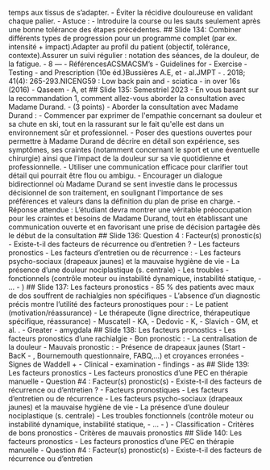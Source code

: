 temps aux tissus de s’adapter. - Éviter la récidive douloureuse en validant chaque palier. - Astuce : - Introduire la course ou les sauts seulement après une bonne tolérance des étapes précédentes. ## Slide 134: Combiner différents types de progression pour un programme complet (par ex. intensité + impact).Adapter au profil du patient (objectif, tolérance, contexte).Assurer un suivi régulier : notation des séances, de la douleur, de la fatigue. - 8 — - RéférencesACSMACSM’s - Guidelines for - Exercise - Testing - and Prescription (10e éd.)Bussières A.E, et - al.JMPT - . 2018; 41(4): 265-293.NICENG59 : Low back pain and - sciatica - in over 16s (2016) - Qaseem - A, et ## Slide 135: Semestriel 2023 - En vous basant sur la recommandation 1, comment allez-vous aborder la consultation avec Madame Durand. - (3 points) - Aborder la consultation avec Madame Durand : - Commencer par exprimer de l'empathie concernant sa douleur et sa chute en ski, tout en la rassurant sur le fait qu'elle est dans un environnement sûr et professionnel. - Poser des questions ouvertes pour permettre à Madame Durand de décrire en détail son expérience, ses symptômes, ses craintes (notamment concernant le sport et une éventuelle chirurgie) ainsi que l'impact de la douleur sur sa vie quotidienne et professionnelle. - Utiliser une communication efficace pour clarifier tout détail qui pourrait être flou ou ambigu. - Encourager un dialogue bidirectionnel où Madame Durand se sent investie dans le processus décisionnel de son traitement, en soulignant l'importance de ses préférences et valeurs dans la définition du plan de prise en charge. - Réponse attendue : L’étudiant devra montrer une véritable préoccupation pour les craintes et besoins de Madame Durand, tout en établissant une communication ouverte et en favorisant une prise de décision partagée dès le début de la consultation ## Slide 136: Question 4 : Facteur(s) pronostic(s) - Existe-t-il des facteurs de récurrence ou d’entretien ? - Les facteurs pronostics - Les facteurs d’entretien ou de récurrence : - Les facteurs psycho-sociaux (drapeaux jaunes) et la mauvaise hygiène de vie - La présence d’une douleur nociplastique (s. centrale) - Les troubles - fonctionnels (contrôle moteur ou instabilité dynamique, instabilité statique, - … - ) ## Slide 137: Les facteurs pronostics - 85 % des patients avec maux de dos souffrent de rachialgies non spécifiques - L’absence d’un diagnostic précis montre l’utilité des facteurs pronostiques pour : - Le patient (motivation/réassurance) - Le thérapeute (ligne directrice, thérapeutique spécifique, réassurance) - Muscatell - KA, - Dedovic - K, - Slavich - GM, et al. . - Greater - amygdala ## Slide 138: Les facteurs pronostics - Les facteurs pronostics d’une rachialgie - Bon pronostic : - La centralisation de la douleur - Mauvais pronostic : - Présence de drapeaux jaunes (Start - BacK - , Bournemouth questionnaire, FABQ,…) et croyances erronées - Signes de Waddell + - Clinical - examination - findings - as ## Slide 139: Les facteurs pronostics - Les facteurs pronostics d’une PEC en thérapie manuelle - Question #4 : Facteur(s) pronostic(s) - Existe-t-il des facteurs de récurrence ou d’entretien ? - Facteurs pronostiques - Les facteurs d’entretien ou de récurrence - Les facteurs psycho-sociaux (drapeaux jaunes) et la mauvaise hygiène de vie - La présence d’une douleur nociplastique (s. centrale) - Les troubles fonctionnels (contrôle moteur ou instabilité dynamique, instabilité statique, - … - ) - Classification - Critères de bons pronostics - Critères de mauvais pronostics ## Slide 140: Les facteurs pronostics - Les facteurs pronostics d’une PEC en thérapie manuelle - Question #4 : Facteur(s) pronostic(s) - Existe-t-il des facteurs de récurrence ou d’entretien